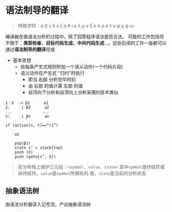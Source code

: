 # 语法制导的翻译
> 特殊字符：α β γ δ ε ζ η θ ι κ λ μ ν ξ ο π ρ σ τ υ φ χ ψ ω

编译器在做语法分析的过程中，除了回答程序语法是否合法， 可能的工作包括但不限于：**类型检查、目标代码生成、中间代码生成**...。这些后续的工作一版都可以通过**语法制导的翻译**完成

* 基本思想
    - 给每条产生式规则附加一个语义动作(一个代码片段)
    - 语义动作在产生式 "归约"时执行
        + 即当 右部 分析完毕时刻
        + 由 右部 的值计算 左部 的值
        + 自顶向下分析和自顶向上分析采用的技术类似

```
1：X  -> β1      a1
2:     | β2      a2
...             ...
n:     | βn      an
```
```
if (action[s, t]==“ri”)

    ai

    pop(βi)
    state s’ = stack[top]
    push (X)
    push (goto[s’, X])
```
> 在分析栈上维护三元组：`<symbol, value, state>`
其中`symbol`是终结符或非终结符，`value`是`symbol`所拥有的
值，`state`是当前的分析状态

## 抽象语法树

由语法分析器读入记号流，产出抽象语法树
